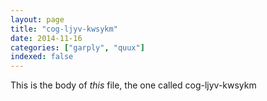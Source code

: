 ```yaml
---
layout: page
title: "cog-ljyv-kwsykm"
date: 2014-11-16
categories: ["garply", "quux"]
indexed: false
---
```

This is the body of _this_ file, the one called cog-ljyv-kwsykm
